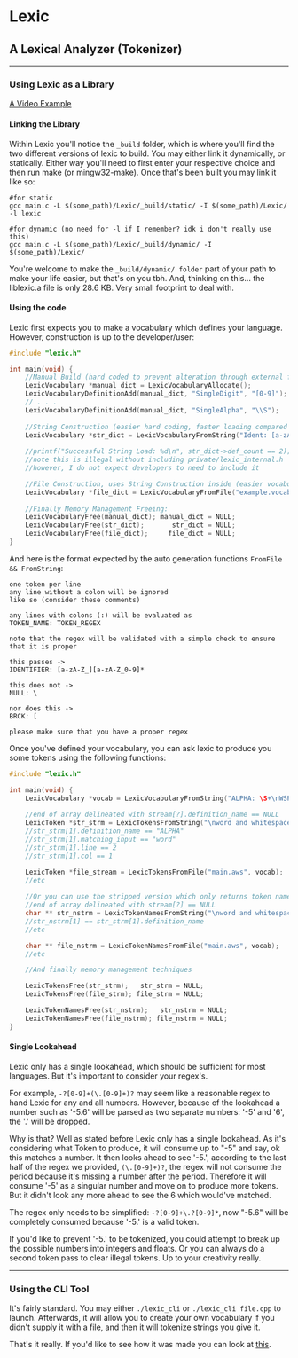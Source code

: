 # Lexic
## A Lexical Analyzer (Tokenizer)

---
### Using Lexic as a Library

[A Video Example](https://youtu.be/9clwgveTgrs)

#### Linking the Library
Within Lexic you'll notice the ``_build`` folder, which is where you'll find the two different versions of lexic to build. You may either link it dynamically, or statically. Either way you'll need to first enter your respective choice and then run make (or mingw32-make). Once that's been built you may link it like so:
```make
#for static
gcc main.c -L $(some_path)/Lexic/_build/static/ -I $(some_path)/Lexic/ -l lexic

#for dynamic (no need for -l if I remember? idk i don't really use this)
gcc main.c -L $(some_path)/Lexic/_build/dynamic/ -I $(some_path)/Lexic/
```

You're welcome to make the ``_build/dynamic/ folder`` part of your path to make your life easier, but that's on you tbh.
And, thinking on this... the liblexic.a file is only 28.6 KB. Very small footprint to deal with.

#### Using the code
Lexic first expects you to make a vocabulary which defines your language. However, construction is up to the developer/user:
```c
#include "lexic.h"

int main(void) {
    //Manual Build (hard coded to prevent alteration through external files)
    LexicVocabulary *manual_dict = LexicVocabularyAllocate();
    LexicVocabularyDefinitionAdd(manual_dict, "SingleDigit", "[0-9]");
    // . . .
    LexicVocabularyDefinitionAdd(manual_dict, "SingleAlpha", "\\S");
    
    //String Construction (easier hard coding, faster loading compared to manual, but harder to manage)
    LexicVocabulary *str_dict = LexicVocabularyFromString("Ident: [a-zA-Z_][a-zA-Z0-9_]*\nType: char|int");
    
    //printf("Successful String Load: %d\n", str_dict->def_count == 2); 
    //note this is illegal without including private/lexic_internal.h
    //however, I do not expect developers to need to include it

    //File Construction, uses String Construction inside (easier vocabulary debugging and editting)
    LexicVocabulary *file_dict = LexicVocabularyFromFile("example.vocab");
    
    //Finally Memory Management Freeing:
    LexicVocabularyFree(manual_dict); manual_dict = NULL;
    LexicVocabularyFree(str_dict);       str_dict = NULL;
    LexicVocabularyFree(file_dict);     file_dict = NULL;
}
```

And here is the format expected by the auto generation functions ``FromFile && FromString``:
```
one token per line
any line without a colon will be ignored
like so (consider these comments)

any lines with colons (:) will be evaluated as 
TOKEN_NAME: TOKEN_REGEX

note that the regex will be validated with a simple check to ensure that it is proper

this passes ->
IDENTIFIER: [a-zA-Z_][a-zA-Z_0-9]*

this does not ->
NULL: \

nor does this ->
BRCK: [

please make sure that you have a proper regex
```

Once you've defined your vocabulary, you can ask lexic to produce you some tokens using the following functions:
```c
#include "lexic.h"

int main(void) {
    LexicVocabulary *vocab = LexicVocabularyFromString("ALPHA: \S+\nWSPACE: \s+");
    
    //end of array delineated with stream[?].definition_name == NULL
    LexicToken *str_strm = LexicTokensFromString("\nword and whitespace", vocab);
    //str_strm[1].definition_name == "ALPHA"
    //str_strm[1].matching_input == "word"
    //str_strm[1].line == 2
    //str_strm[1].col == 1

    LexicToken *file_stream = LexicTokensFromFile("main.aws", vocab);
    //etc
 
    //Or you can use the stripped version which only returns token names
    //end of array delineated with stream[?] == NULL
    char ** str_nstrm = LexicTokenNamesFromString("\nword and whitespace", vocab);
    //str_nstrm[1] == str_strm[1].definition_name
    //etc

    char ** file_nstrm = LexicTokenNamesFromFile("main.aws", vocab);
    //etc

    //And finally memory management techniques

    LexicTokensFree(str_strm);   str_strm = NULL;
    LexicTokensFree(file_strm); file_strm = NULL;

    LexicTokenNamesFree(str_nstrm);   str_nstrm = NULL;
    LexicTokenNamesFree(file_nstrm); file_nstrm = NULL;
}
```

#### Single Lookahead
Lexic only has a single lookahead, which should be sufficient for most languages. But it's important to consider your regex's.

For example, `-?[0-9]+(\.[0-9]+)?` may seem like a reasonable regex to hand Lexic for any and all numbers. However, because of the lookahead a number such as '-5.6' will be parsed as two separate numbers: '-5' and '6', the '.' will be dropped.

Why is that? Well as stated before Lexic only has a single lookahead. As it's considering what Token to produce, it will consume up to "-5" and say, ok this matches a number. It then looks ahead to see '-5.', according to the last half of the regex we provided, `(\.[0-9]+)?`, the regex will not consume the period because it's missing a number after the period. Therefore it will consume '-5' as a singular number and move on to produce more tokens. But it didn't look any more ahead to see the 6 which would've matched.

The regex only needs to be simplified: `-?[0-9]+\.?[0-9]*`, now "-5.6" will be completely consumed because '-5.' is a valid token.

If you'd like to prevent '-5.' to be tokenized, you could attempt to break up the possible numbers into integers and floats. Or you can always do a second token pass to clear illegal tokens. Up to your creativity really.

---
### Using the CLI Tool
It's fairly standard. You may either `./lexic_cli` or `./lexic_cli file.cpp` to launch. Afterwards, it will allow you to create your own vocabulary if you didn't supply it with a file, and then it will tokenize strings you give it.

That's it really. If you'd like to see how it was made you can look at [this](https://youtu.be/9clwgveTgrs).
